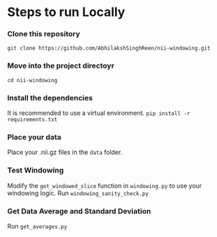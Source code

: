 # Steps to run Locally
### Clone this repository
`git clone https://github.com/AbhilakshSinghReen/nii-windowing.git`

### Move into the project directoyr
`cd nii-windowing`

### Install the dependencies
It is recommended to use a virtual environment.
`pip install -r requirements.txt`

### Place your data
Place your .nii.gz files in the `data` folder.

### Test Windowing
Modify the `get_windowed_slice` function in `windowing.py` to use your windowing logic.
Run `windowing_sanity_check.py`

### Get Data Average and Standard Deviation
Run `get_averages.py`
